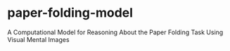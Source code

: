 # paper-folding-model
A Computational Model for Reasoning About the Paper Folding Task Using Visual Mental Images

